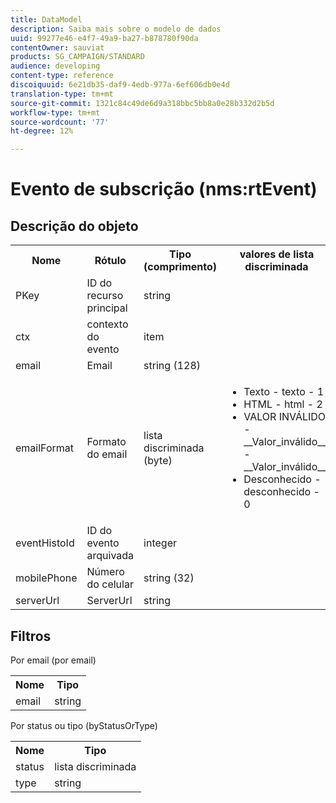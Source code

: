 ```yaml
---
title: DataModel
description: Saiba mais sobre o modelo de dados
uuid: 99277e46-e4f7-49a9-ba27-b878780f90da
contentOwner: sauviat
products: SG_CAMPAIGN/STANDARD
audience: developing
content-type: reference
discoiquuid: 6e21db35-daf9-4edb-977a-6ef606db0e4d
translation-type: tm+mt
source-git-commit: 1321c84c49de6d9a318bbc5bb8a0e28b332d2b5d
workflow-type: tm+mt
source-wordcount: '77'
ht-degree: 12%

---
```



# Evento de subscrição (nms:rtEvent)

## Descrição do objeto

<table>
    <tr>
        <th>Nome</th>
        <th>Rótulo</th>
        <th>Tipo (comprimento)</th>
        <th>valores de lista discriminada</th>
    </tr>
    <tr>
        <td>PKey</td>
        <td>ID do recurso principal</td>
        <td>string </td>
        <td> </td>
    </tr>
    <tr>
        <td>ctx</td>
        <td>contexto do evento</td>
        <td>item </td>
        <td> </td>
    </tr>
    <tr>
        <td>email</td>
        <td>Email</td>
        <td>string (128)</td>
        <td> </td>
    </tr>
    <tr>
        <td>emailFormat</td>
        <td>Formato do email</td>
        <td>lista discriminada (byte) </td>
        <td>
            <ul>
            <li>Texto - texto - 1</li>
            <li>HTML - html - 2</li>
            <li>VALOR INVÁLIDO - __Valor_inválido__ - __Valor_inválido__</li>
            <li>Desconhecido - desconhecido - 0</li>
            </ul>
        </td>
    </tr>
    <tr>
        <td>eventHistoId</td>
        <td>ID do evento arquivada</td>
        <td>integer </td>
        <td> </td>
    </tr>
    <tr>
        <td>mobilePhone</td>
        <td>Número do celular</td>
        <td>string (32)</td>
        <td> </td>
    </tr>
    <tr>
        <td>serverUrl</td>
        <td>ServerUrl</td>
        <td>string </td>
        <td> </td>
    </tr>
</table>

## Filtros

Por email (por email)

<table>
    <tr>
    <th>Nome</th>
    <th>Tipo</th>
    </tr>
    <tr>
    <td>email</td>
    <td>string</td>
    </tr>
</table>

Por status ou tipo (byStatusOrType)

<table>
        <tr>
        <th>Nome</th>
        <th>Tipo</th>
        </tr>
        <tr>
        <td>status</td>
        <td>lista discriminada</td>
        </tr>
        <tr>
        <td>type</td>
        <td>string</td>
        </tr>
    </table>